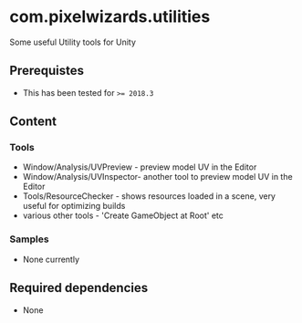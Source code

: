 com.pixelwizards.utilities
=========================

Some useful Utility tools for Unity

Prerequistes
---------------
* This has been tested for `>= 2018.3`

Content
----------------

### Tools

* Window/Analysis/UVPreview - preview model UV in the Editor
* Window/Analysis/UVInspector- another tool to preview model UV in the Editor
* Tools/ResourceChecker - shows resources loaded in a scene, very useful for optimizing builds
* various other tools - 'Create GameObject at Root' etc

### Samples

* None currently

Required dependencies
---------------
* None 
